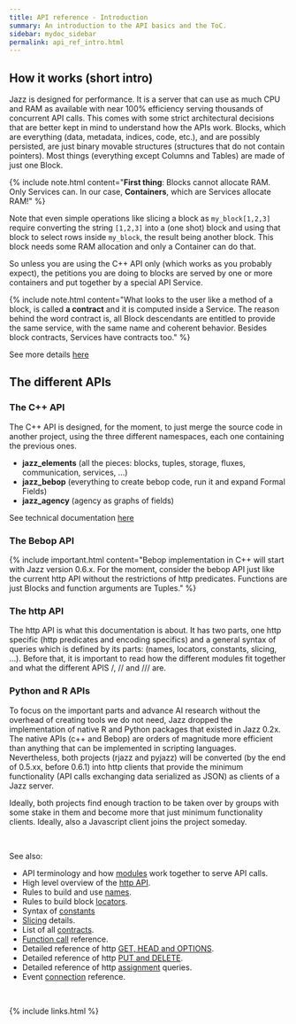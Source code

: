 ```yaml
---
title: API reference - Introduction
summary: An introduction to the API basics and the ToC.
sidebar: mydoc_sidebar
permalink: api_ref_intro.html
---
```


## How it works (short intro)

Jazz is designed for performance. It is a server that can use as much CPU and RAM as available with near 100% efficiency serving thousands
of concurrent API calls. This comes with some strict architectural decisions that are better kept in mind to understand how the APIs work.
Blocks, which are everything (data, metadata, indices, code, etc.), and are possibly persisted, are just binary movable structures
(structures that do not contain pointers). Most things (everything except Columns and Tables) are made of just one Block.

{% include note.html content="<b>First thing</b>: Blocks cannot allocate RAM. Only Services can. In our case, <b>Containers</b>, which are
Services allocate RAM!" %}

Note that even simple operations like slicing a block as `my_block[1,2,3]` require converting the string `[1,2,3]` into a (one shot) block
and using that block to select rows inside `my_block`, the result being another block. This block needs some RAM allocation and only a
Container can do that.

So unless you are using the C++ API only (which works as you probably expect), the petitions you are doing to blocks are served by one or
more containers and put together by a special API Service.

{% include note.html content="What looks to the user like a method of a block, is called <b>a contract</b> and it is computed
inside a Service. The reason behind the word contract is, all Block descendants are entitled to provide the same service, with the same
name and coherent behavior. Besides block contracts, Services have contracts too." %}

See more details [here](api_ref_modules_.html)

## The different APIs

### The C++ API

The C++ API is designed, for the moment, to just merge the source code in another project, using the three different namespaces, each one
containing the previous ones.

- **jazz_elements** (all the pieces: blocks, tuples, storage, fluxes, communication, services, ...)
- **jazz_bebop** (everything to create bebop code, run it and expand Formal Fields)
- **jazz_agency** (agency as graphs of fields)

See technical documentation [here](/develop/)

### The Bebop API

{% include important.html content="Bebop implementation in C++ will start with Jazz version 0.6.x. For the moment, consider the bebop API
just like the current http API without the restrictions of http predicates. Functions are just Blocks and function arguments are Tuples." %}

### The http API

The http API is what this documentation is about. It has two parts, one http specific (http predicates and encoding specifics) and a
general syntax of queries which is defined by its parts: (names, locators, constants, slicing, ...). Before that, it is important
to read how the different modules fit together and what the different APIS /, // and /// are.

### Python and R APIs

To focus on the important parts and advance AI research without the overhead of creating tools we do not need, Jazz dropped the
implementation of native R and Python packages that existed in Jazz 0.2x. The native APIs (c++ and Bebop) are orders of magnitude more
efficient than anything that can be implemented in scripting languages. Nevertheless, both projects (rjazz and pyjazz) will be converted
(by the end of 0.5.xx, before 0.6.1) into http clients that provide the minimum functionality (API calls exchanging data serialized as
JSON) as clients of a Jazz server.

Ideally, both projects find enough traction to be taken over by groups with some stake in them and become more that just minimum
functionality clients. Ideally, also a Javascript client joins the project someday.

<br/>

See also:

* API terminology and how [modules](api_ref_modules_.html) work together to serve API calls.
* High level overview of the [http API](api_ref_http_api.html).
* Rules to build and use [names](api_ref_names.html).
* Rules to build block [locators](api_ref_locators.html).
* Syntax of [constants](api_ref_const.html)
* [Slicing](api_ref_slicing.html) details.
* List of all [contracts](api_ref_contracts.html).
* [Function call](api_ref_fun_calls.html) reference.
* Detailed reference of http [GET, HEAD and OPTIONS](api_ref_get_head.html).
* Detailed reference of http [PUT and DELETE](api_ref_put.html).
* Detailed reference of http [assignment](api_ref_assign.html) queries.
* Event [connection](api_ref_fluxes_agents.html) reference.

<br/>

{% include links.html %}

